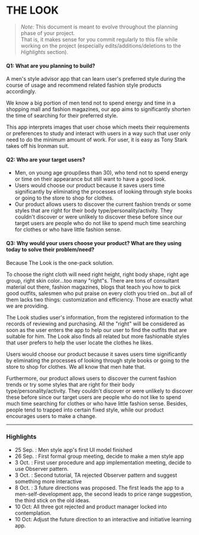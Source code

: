# THE LOOK

 > _Note:_ This document is meant to evolve throughout the planning phase of your project.    
 > That is, it makes sense for you commit regularly to this file while working on the project (especially edits/additions/deletions to the _Highlights_ section).

#### Q1: What are you planning to build?

A men's style advisor app that can learn user's preferred style during the course of usage and recommend related fashion style products accordingly.

We know a big portion of men tend not to spend energy and time in a shopping mall and fashion magazines, our app aims to significantly shorten the time of searching for their preferred style.

This app interprets images that user chose which meets their requirements or preferences to study and interact with users in a way such that user only need to do the minimum amount of work. For user, it is easy as Tony Stark takes off his Ironman suit.

#### Q2: Who are your target users?

- Men, on young age group(less than 30), who tend not to spend energy or time on their appearance but still want to have a good look.
- Users would choose our product because it saves users time significantly by eliminating the processes of looking through style books or going to the store to shop for clothes.
- Our product allows users to discover the current fashion trends or some styles that are right for their body type/personality/activity. They couldn't discover or were unlikely to discover these before since our target users are people who do not like to spend much time searching for clothes or who have little fashion sense. 

#### Q3: Why would your users choose your product? What are they using today to solve their problem/need?

Because The Look is the one-pack solution.

To choose the right cloth will need right height, right body shape, right age group, right skin color...too many "right"s. There are tons of consultant material out there, fashion magazines, blogs that teach you how to pick good outfits, salesmen who put praise on every cloth you tried on...but all of them lacks two things: customization and efficiency. Those are exactly what we are providing.

The Look studies user's information, from the registered information to the records of reviewing and purchasing. All the "right" will be considered as soon as the user enters the app to help our user to find the outfits that are suitable for him. The Look also finds all related but more fashionable styles that user prefers to help the user locate the clothes he likes.

Users would choose our product because it saves users time significantly by eliminating the processes of looking through style books or going to the store to shop for clothes. We all know that men hate that.

Furthermore, our product allows users to discover the current fashion trends or try some styles that are right for their body type/personality/activity. They couldn't discover or were unlikely to discover these before since our target users are people who do not like to spend much time searching for clothes or who have little fashion sense. Besides, people tend to trapped into certain fixed style, while our product encourages users to make a change.

----

### Highlights

* 25 Sep. : Men style app's first UI model finished
* 26 Sep. : First formal group meeting, decide to make a men style app
* 3 Oct. : First user procedure and app implementation meeting, decide to use Observer pattern.
* 3 Oct. : Second tutorial, TA rejected Observer pattern and suggest something more interactive
* 8 Oct. : 3 future directions was proposed. The first leads the app to a men-self-development app, the second leads to price range suggestion, the third stick on the old ideas. 
* 10 Oct: All three got rejected and product manager locked into contemplation.
* 10 Oct: Adjust the future direction to an interactive and initiative learning app.
